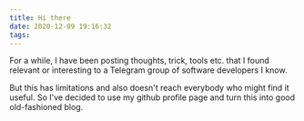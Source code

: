 ```yaml
---
title: Hi there
date: 2020-12-09 19:16:32
tags:
---
```


For a while, I have been posting thoughts, trick, tools etc. that I found relevant or interesting to a Telegram group of software developers I know. 

But this has limitations and also doesn't reach everybody who might find it useful. So I've decided to use my github profile page and turn this into good old-fashioned  blog.



